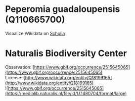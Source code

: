 
Peperomia guadaloupensis (Q110665700)
=====================================
  
Visualize Wikidata on [Scholia](https://scholia.toolforge.org/taxon/Q110665700)
# Naturalis Biodiversity Center
  
Observation: [https://www.gbif.org/occurrence/2515645065](https://www.gbif.org/occurrence/2515645065)  
License: [http://www.wikidata.org/entity/Q18199165](http://www.wikidata.org/entity/Q18199165)  
![https://www.gbif.org/occurrence/2515645065](https://medialib.naturalis.nl/file/id/U.1480704/format/large)